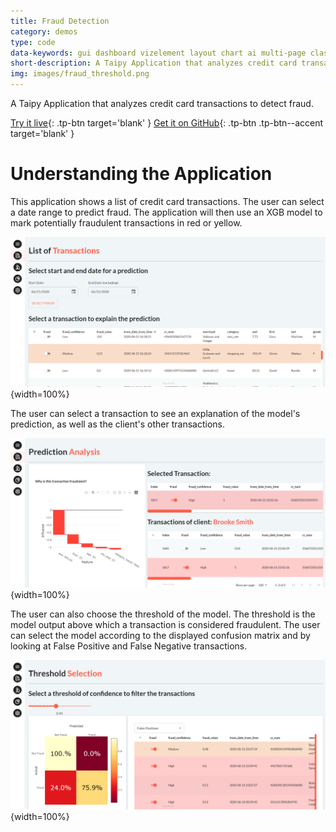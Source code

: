 ```yaml
---
title: Fraud Detection
category: demos
type: code
data-keywords: gui dashboard vizelement layout chart ai multi-page classification
short-description: A Taipy Application that analyzes credit card transactions to detect fraud.
img: images/fraud_threshold.png
---
```

A Taipy Application that analyzes credit card transactions to detect fraud.

[Try it live](https://fraud-detection.taipy.cloud/Transactions?null=){: .tp-btn target='blank' }
[Get it on GitHub](https://github.com/Avaiga/demo-fraud-detection){: .tp-btn .tp-btn--accent target='blank' }

# Understanding the Application

This application shows a list of credit card transactions. The user can select a date range to
predict fraud. The application will then use an XGB model to mark potentially fraudulent
transactions in red or yellow.

![List of Transactions Page](images/fraud_transactions.png){width=100%}

The user can select a transaction to see an explanation of the model's prediction, as well as the client's
other transactions.

![Prediction Explanation Page](images/fraud_explanation.png){width=100%}

The user can also choose the threshold of the model. The threshold is the model output
above which a transaction is considered fraudulent. The user can select the model according
to the displayed confusion matrix and by looking at False Positive and False Negative transactions.

![Threshold Selection Page](images/fraud_threshold.png){width=100%}
